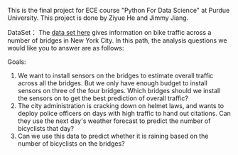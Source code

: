 This is the final project for ECE course "Python For Data Science" at Purdue University. This project is done by Ziyue He and Jimmy Jiang.


DataSet：
The [data set here](https://www.kaggle.com/new-york-city/nyc-east-river-bicycle-crossings) gives information on bike traffic across a number of bridges in New York City. In this path, the analysis questions we would like you to answer are as follows:


Goals:
1. We want to install sensors on the bridges to estimate overall traffic across all the bridges. But we only have enough budget to install sensors on three of the four bridges. Which bridges should we install the sensors on to get the best prediction of overall traffic?
2. The city administration is cracking down on helmet laws, and wants to deploy police officers on days with high traffic to hand out citations. Can they use the next day's weather forecast to predict the number of bicyclists that day? 
3. Can we use this data to predict whether it is raining based on the number of bicyclists on the bridges?
